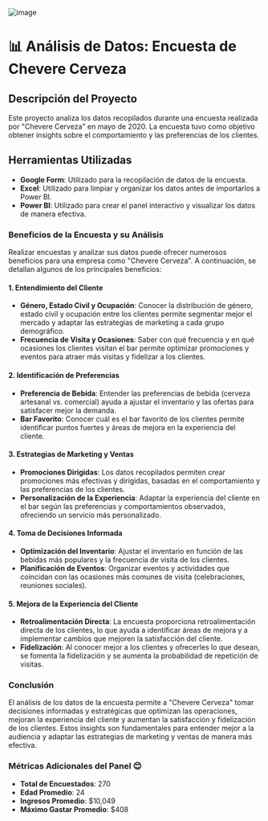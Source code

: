 ![image](https://github.com/user-attachments/assets/f4df3db2-17c3-4229-a696-8e8c3ee7186f)

# 📊 Análisis de Datos: Encuesta de Chevere Cerveza

## Descripción del Proyecto
Este proyecto analiza los datos recopilados durante una encuesta realizada por "Chevere Cerveza" en mayo de 2020. La encuesta tuvo como objetivo obtener insights sobre el comportamiento y las preferencias de los clientes.

## Herramientas Utilizadas
- **Google Form**: Utilizado para la recopilación de datos de la encuesta.
- **Excel**: Utilizado para limpiar y organizar los datos antes de importarlos a Power BI.
- **Power BI**: Utilizado para crear el panel interactivo y visualizar los datos de manera efectiva.

### Beneficios de la Encuesta y su Análisis

Realizar encuestas y analizar sus datos puede ofrecer numerosos beneficios para una empresa como "Chevere Cerveza". A continuación, se detallan algunos de los principales beneficios:

#### 1. **Entendimiento del Cliente**
   - **Género, Estado Civil y Ocupación**: Conocer la distribución de género, estado civil y ocupación entre los clientes permite segmentar mejor el mercado y adaptar las estrategias de marketing a cada grupo demográfico.
   - **Frecuencia de Visita y Ocasiones**: Saber con qué frecuencia y en qué ocasiones los clientes visitan el bar permite optimizar promociones y eventos para atraer más visitas y fidelizar a los clientes.

#### 2. **Identificación de Preferencias**
   - **Preferencia de Bebida**: Entender las preferencias de bebida (cerveza artesanal vs. comercial) ayuda a ajustar el inventario y las ofertas para satisfacer mejor la demanda.
   - **Bar Favorito**: Conocer cuál es el bar favorito de los clientes permite identificar puntos fuertes y áreas de mejora en la experiencia del cliente.

#### 3. **Estrategias de Marketing y Ventas**
   - **Promociones Dirigidas**: Los datos recopilados permiten crear promociones más efectivas y dirigidas, basadas en el comportamiento y las preferencias de los clientes.
   - **Personalización de la Experiencia**: Adaptar la experiencia del cliente en el bar según las preferencias y comportamientos observados, ofreciendo un servicio más personalizado.

#### 4. **Toma de Decisiones Informada**
   - **Optimización del Inventario**: Ajustar el inventario en función de las bebidas más populares y la frecuencia de visita de los clientes.
   - **Planificación de Eventos**: Organizar eventos y actividades que coincidan con las ocasiones más comunes de visita (celebraciones, reuniones sociales).

#### 5. **Mejora de la Experiencia del Cliente**
   - **Retroalimentación Directa**: La encuesta proporciona retroalimentación directa de los clientes, lo que ayuda a identificar áreas de mejora y a implementar cambios que mejoren la satisfacción del cliente.
   - **Fidelización**: Al conocer mejor a los clientes y ofrecerles lo que desean, se fomenta la fidelización y se aumenta la probabilidad de repetición de visitas.

### Conclusión
El análisis de los datos de la encuesta permite a "Chevere Cerveza" tomar decisiones informadas y estratégicas que optimizan las operaciones, mejoran la experiencia del cliente y aumentan la satisfacción y fidelización de los clientes. Estos insights son fundamentales para entender mejor a la audiencia y adaptar las estrategias de marketing y ventas de manera más efectiva.

### Métricas Adicionales del Panel 😊
- **Total de Encuestados**: 270
- **Edad Promedio**: 24
- **Ingresos Promedio**: $10,049
- **Máximo Gastar Promedio**: $408


